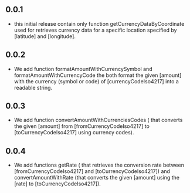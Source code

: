 ## 0.0.1

- this initial release contain only function getCurrencyDataByCoordinate used for retrieves currency data for a specific location specified by [latitude] and [longitude].

## 0.0.2

- We add function formatAmountWithCurrencySymbol and formatAmountWithCurrencyCode the both format the given [amount] with the currency (symbol or code) of [currencyCodeIso4217] into a readable string.

## 0.0.3

- We add function convertAmountWithCurrenciesCodes ( that converts the given [amount] from [fromCurrencyCodeIso4217] to [toCurrencyCodeIso4217] using currency codes).

## 0.0.4

- We add functions getRate ( that retrieves the conversion rate between [fromCurrencyCodeIso4217] and [toCurrencyCodeIso4217]) and convertAmountWithRate (that converts the given [amount] using the [rate] to [toCurrencyCodeIso4217]).
